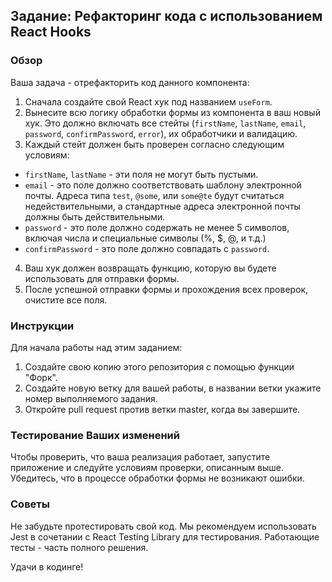 ## Задание: Рефакторинг кода с использованием React Hooks

### Обзор
Ваша задача - отрефакторить код данного компонента:
1. Сначала создайте свой React хук под названием `useForm`.
2. Вынесите всю логику обработки формы из компонента в ваш новый хук. Это должно включать все стейты (`firstName`, `lastName`, `email`, `password`, `confirmPassword`, `error`), их обработчики и валидацию.
3. Каждый стейт должен быть проверен согласно следующим условиям:
- `firstName`, `lastName` - эти поля не могут быть пустыми.
- `email` - это поле должно соответствовать шаблону электронной почты. Адреса типа `test`, `@some`, или `some@te` будут считаться недействительными, а стандартные адреса электронной почты должны быть действительными.
- `password` - это поле должно содержать не менее 5 символов, включая числа и специальные символы (%, $, @, и т.д.)
- `confirmPassword` - это поле должно совпадать с `password`.
4. Ваш хук должен возвращать функцию, которую вы будете использовать для отправки формы.
5. После успешной отправки формы и прохождения всех проверок, очистите все поля.

### Инструкции
Для начала работы над этим заданием:
1. Создайте свою копию этого репозитория с помощью функции "Форк".
2. Создайте новую ветку для вашей работы, в названии ветки укажите номер выполняемого задания.
3. Откройте pull request против ветки master, когда вы завершите.

### Тестирование Ваших изменений
Чтобы проверить, что ваша реализация работает, запустите приложение и следуйте условиям проверки, описанным выше. Убедитесь, что в процессе обработки формы не возникают ошибки.

### Советы
Не забудьте протестировать свой код. Мы рекомендуем использовать Jest в сочетании с React Testing Library для тестирования. Работающие тесты - часть полного решения.

Удачи в кодинге!